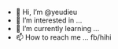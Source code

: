 - 👋 Hi, I’m @yeudieu
- 👀 I’m interested in ...
- 🌱 I’m currently learning ...
- 📫 How to reach me ... fb/hihi

<!---
yeudieu/yeudieu is a ✨ special ✨ repository because its `README.md` (this file) appears on your GitHub profile.
You can click the Preview link to take a look at your changes.
--->
